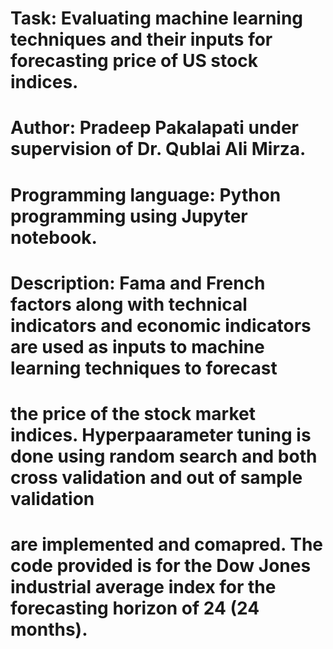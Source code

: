 # Task: Evaluating machine learning techniques and their inputs for forecasting price of US stock indices.
# Author: Pradeep Pakalapati under supervision of Dr. Qublai Ali Mirza.
# Programming language: Python programming using Jupyter notebook.
# Description: Fama and French factors along with technical indicators and economic indicators are used as inputs to machine learning techniques to forecast 
#              the price of the stock market indices. Hyperpaarameter tuning is done using random search and both cross validation and out of sample validation 
#              are implemented and comapred. The code provided is for the Dow Jones industrial average index for the forecasting horizon of 24 (24 months).
